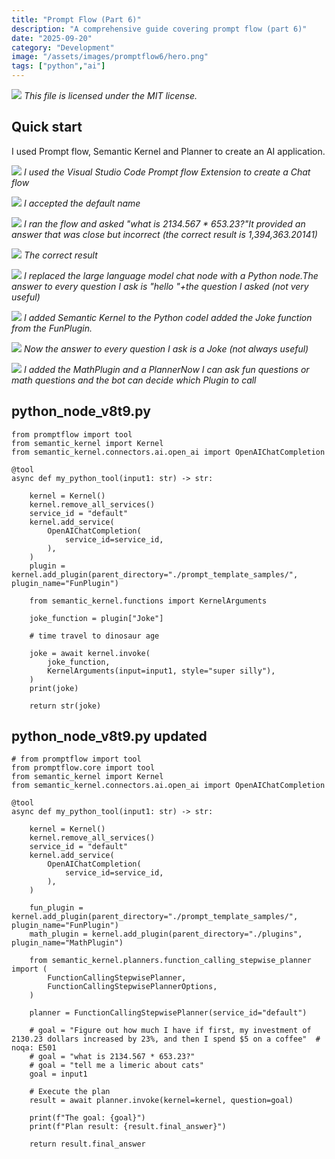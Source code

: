 ```yaml
---
title: "Prompt Flow (Part 6)"
description: "A comprehensive guide covering prompt flow (part 6)"
date: "2025-09-20"
category: "Development"
image: "/assets/images/promptflow6/hero.png"
tags: ["python","ai"]
---
```


![](/assets/images/promptflow6/logo.svg)
*This file is licensed under the MIT license.*


## Quick start

I used Prompt flow, Semantic Kernel and Planner to create an AI application.

![](/assets/images/promptflow6/screenshot-2024-09-01-at-2.49.44pm-2044x680.png)
*I used the Visual Studio Code Prompt flow Extension to create a Chat flow*

![](/assets/images/promptflow6/screenshot-2024-09-01-at-2.49.57pm-1694x420.png)
*I accepted the default name*

![](/assets/images/promptflow6/screenshot-2024-09-01-at-3.12.23pm-1876x354.png)
*I ran the flow and asked "what is 2134.567 * 653.23?"It provided an answer that was close but incorrect (the correct result is 1,394,363.20141)*

![](/assets/images/promptflow6/screenshot-2024-09-01-at-3.13.39pm-468x254.png)
*The correct result*

![](/assets/images/promptflow6/screenshot-2024-09-01-at-3.18.34pm-2136x883.png)
*I replaced the large language model chat node with a Python node.The answer to every question I ask is "hello "+the question I asked (not very useful)*

![](/assets/images/promptflow6/screenshot-2024-09-01-at-3.43.26pm-2136x1400.png)
*I added Semantic Kernel to the Python codeI added the Joke function from the FunPlugin.*

![](/assets/images/promptflow6/screenshot-2024-09-01-at-3.47.40pm-1828x182.png)
*Now the answer to every question I ask is a Joke (not always useful)*

![](/assets/images/promptflow6/screenshot-2024-09-01-at-5.23.01pm-1792x710.png)
*I added the MathPlugin and a PlannerNow I can ask fun questions or math questions and the bot can decide which Plugin to call*


## python_node_v8t9.py

```text
from promptflow import tool
from semantic_kernel import Kernel
from semantic_kernel.connectors.ai.open_ai import OpenAIChatCompletion

@tool
async def my_python_tool(input1: str) -> str:

    kernel = Kernel()
    kernel.remove_all_services()
    service_id = "default"
    kernel.add_service(
        OpenAIChatCompletion(
            service_id=service_id,
        ),
    )
    plugin = kernel.add_plugin(parent_directory="./prompt_template_samples/", plugin_name="FunPlugin")

    from semantic_kernel.functions import KernelArguments

    joke_function = plugin["Joke"]

    # time travel to dinosaur age
    
    joke = await kernel.invoke(
        joke_function,
        KernelArguments(input=input1, style="super silly"),
    )
    print(joke)

    return str(joke)
```

## python_node_v8t9.py updated

```text
# from promptflow import tool
from promptflow.core import tool
from semantic_kernel import Kernel
from semantic_kernel.connectors.ai.open_ai import OpenAIChatCompletion

@tool
async def my_python_tool(input1: str) -> str:

    kernel = Kernel()
    kernel.remove_all_services()
    service_id = "default"
    kernel.add_service(
        OpenAIChatCompletion(
            service_id=service_id,
        ),
    )

    fun_plugin = kernel.add_plugin(parent_directory="./prompt_template_samples/", plugin_name="FunPlugin")
    math_plugin = kernel.add_plugin(parent_directory="./plugins", plugin_name="MathPlugin")

    from semantic_kernel.planners.function_calling_stepwise_planner import (
        FunctionCallingStepwisePlanner,
        FunctionCallingStepwisePlannerOptions,
    )

    planner = FunctionCallingStepwisePlanner(service_id="default")

    # goal = "Figure out how much I have if first, my investment of 2130.23 dollars increased by 23%, and then I spend $5 on a coffee"  # noqa: E501
    # goal = "what is 2134.567 * 653.23?" 
    # goal = "tell me a limeric about cats"
    goal = input1

    # Execute the plan
    result = await planner.invoke(kernel=kernel, question=goal)

    print(f"The goal: {goal}")
    print(f"Plan result: {result.final_answer}")

    return result.final_answer
```

